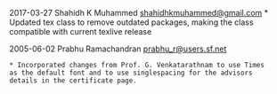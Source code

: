 2017-03-27  Shahidh K Muhammed <shahidhkmuhammed@gmail.com>
    * Updated tex class to remove outdated packages, making the class
	compatible with current texlive release

2005-06-02  Prabhu Ramachandran  <prabhu_r@users.sf.net>

	* Incorporated changes from Prof. G. Venkatarathnam to use Times
	as the default font and to use singlespacing for the advisors
	details in the certificate page.

